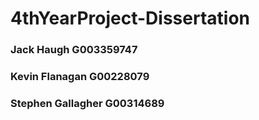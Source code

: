 # 4thYearProject-Dissertation

### Jack Haugh G003359747
### Kevin Flanagan G00228079
### Stephen Gallagher G00314689

